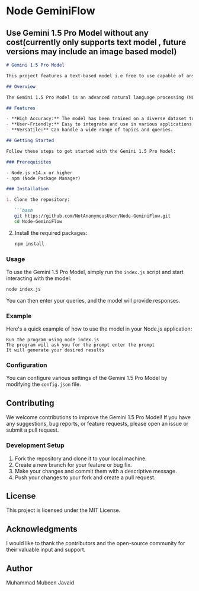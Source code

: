 # Node GeminiFlow

## Use Gemini 1.5 Pro Model without any cost(currently only supports text model , future versions may include an image based model)
 
```markdown
# Gemini 1.5 Pro Model

This project features a text-based model i.e free to use capable of answering your queries.

## Overview

The Gemini 1.5 Pro Model is an advanced natural language processing (NLP) model designed to understand and respond to various queries with high accuracy. Whether you're looking for information, need assistance, or just want to have a conversation, the Gemini 1.5 Pro Model is here to help.

## Features

- **High Accuracy:** The model has been trained on a diverse dataset to ensure accurate and relevant responses.
- **User-Friendly:** Easy to integrate and use in various applications.
- **Versatile:** Can handle a wide range of topics and queries.

## Getting Started

Follow these steps to get started with the Gemini 1.5 Pro Model:

### Prerequisites

- Node.js v14.x or higher
- npm (Node Package Manager)

### Installation

1. Clone the repository:

   ```bash
   git https://github.com/NotAnonymousUser/Node-GeminiFlow.git
   cd Node-GeminiFlow
   ```

2. Install the required packages:

   ```bash
   npm install
   ```

### Usage

To use the Gemini 1.5 Pro Model, simply run the `index.js` script and start interacting with the model:

```bash
node index.js
```

You can then enter your queries, and the model will provide responses.

### Example

Here's a quick example of how to use the model in your Node.js application:

```
Run the program using node index.js
The program will ask you for the prompt enter the prompt
It will generate your desired results
```

### Configuration

You can configure various settings of the Gemini 1.5 Pro Model by modifying the `config.json` file.

## Contributing

We welcome contributions to improve the Gemini 1.5 Pro Model! If you have any suggestions, bug reports, or feature requests, please open an issue or submit a pull request.

### Development Setup

1. Fork the repository and clone it to your local machine.
2. Create a new branch for your feature or bug fix.
3. Make your changes and commit them with a descriptive message.
4. Push your changes to your fork and create a pull request.

## License

This project is licensed under the MIT License.

## Acknowledgments

I would like to thank the contributors and the open-source community for their valuable input and support.

## Author
Muhammad Mubeen Javaid
